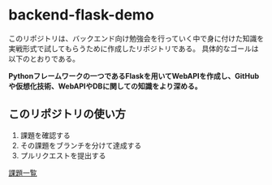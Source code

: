 # backend-flask-demo
このリポジトリは、バックエンド向け勉強会を行っていく中で身に付けた知識を実戦形式で試してもらうために作成したリポジトリである。
具体的なゴールは以下のとおりである。

**Pythonフレームワークの一つであるFlaskを用いてWebAPIを作成し、GitHubや仮想化技術、WebAPIやDBに関しての知識をより深める。**

## このリポジトリの使い方
1. 課題を確認する
2. その課題をブランチを分けて達成する
3. プルリクエストを提出する

[課題一覧](https://github.com/chiocotto/backend-flask-demo/issues)
